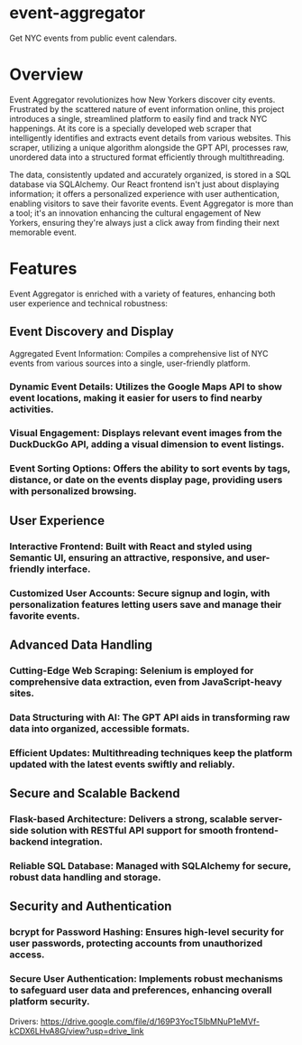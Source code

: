 # event-aggregator
Get NYC events from public event calendars. 

# Overview
Event Aggregator revolutionizes how New Yorkers discover city events. Frustrated by the scattered nature of event information online, this project introduces a single, streamlined platform to easily find and track NYC happenings. At its core is a specially developed web scraper that intelligently identifies and extracts event details from various websites. This scraper, utilizing a unique algorithm alongside the GPT API, processes raw, unordered data into a structured format efficiently through multithreading.

The data, consistently updated and accurately organized, is stored in a SQL database via SQLAlchemy. Our React frontend isn't just about displaying information; it offers a personalized experience with user authentication, enabling visitors to save their favorite events. Event Aggregator is more than a tool; it's an innovation enhancing the cultural engagement of New Yorkers, ensuring they're always just a click away from finding their next memorable event.

# Features
Event Aggregator is enriched with a variety of features, enhancing both user experience and technical robustness:

## Event Discovery and Display
Aggregated Event Information: Compiles a comprehensive list of NYC events from various sources into a single, user-friendly platform.
### Dynamic Event Details: Utilizes the Google Maps API to show event locations, making it easier for users to find nearby activities.
### Visual Engagement: Displays relevant event images from the DuckDuckGo API, adding a visual dimension to event listings.
### Event Sorting Options: Offers the ability to sort events by tags, distance, or date on the events display page, providing users with personalized browsing.

## User Experience

### Interactive Frontend: Built with React and styled using Semantic UI, ensuring an attractive, responsive, and user-friendly interface.
### Customized User Accounts: Secure signup and login, with personalization features letting users save and manage their favorite events.
## Advanced Data Handling
### Cutting-Edge Web Scraping: Selenium is employed for comprehensive data extraction, even from JavaScript-heavy sites.
### Data Structuring with AI: The GPT API aids in transforming raw data into organized, accessible formats.
### Efficient Updates: Multithreading techniques keep the platform updated with the latest events swiftly and reliably.

## Secure and Scalable Backend

### Flask-based Architecture: Delivers a strong, scalable server-side solution with RESTful API support for smooth frontend-backend integration.
### Reliable SQL Database: Managed with SQLAlchemy for secure, robust data handling and storage.

## Security and Authentication

### bcrypt for Password Hashing: Ensures high-level security for user passwords, protecting accounts from unauthorized access.
### Secure User Authentication: Implements robust mechanisms to safeguard user data and preferences, enhancing overall platform security.





Drivers:
https://drive.google.com/file/d/169P3YocT5IbMNuP1eMVf-kCDX6LHvA8G/view?usp=drive_link
